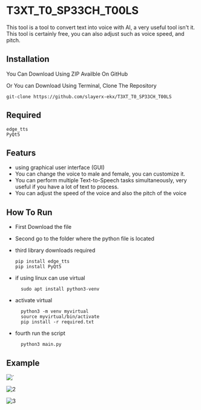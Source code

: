 # T3XT_T0_SP33CH_T00LS

This tool is a tool to convert text into voice with AI, a very useful tool isn't it. This tool is certainly free, you can also adjust such as voice speed, and pitch.

## Installation

You Can Download Using ZIP Availble On GitHub

Or You can Download Using Terminal, Clone The Repository

    git-clone https://github.com/slayerx-ekx/T3XT_T0_SP33CH_T00LS

## Required
    edge_tts
    PyQt5

## Featurs
- using graphical user interface (GUI)
- You can change the voice to male and female, you can customize it.
- You can perform multiple Text-to-Speech tasks simultaneously, very useful if you have a lot of text to process.
- You can adjust the speed of the voice and also the pitch of the voice

## How To Run
- First Download the file 
- Second go to the folder where the python file is located
- third library downloads required

      pip install edge_tts
      pip install PyQt5
  
- if using linux can use virtual

        sudo apt install python3-venv
  
- activate virtual 

        python3 -m venv myvirtual
        source myvirtual/bin/activate  
        pip install -r required.txt

- fourth run the script

        python3 main.py


## Example

![`](https://github.com/user-attachments/assets/8a729cb6-1f93-4aa2-b143-b930115b9106)

![2](https://github.com/user-attachments/assets/409a0c4e-63b6-4366-868c-616b8520262f)

![3](https://github.com/user-attachments/assets/8db6a754-9ab6-4273-941f-8f0c8901704b)
